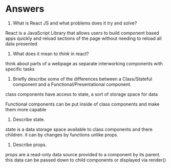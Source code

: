 # Answers

1.  What is React JS and what problems does it try and solve?

React is a JavaScript Library that allows users to build component based apps quickly and reload sections of the page without needing to reload all data presented

1.  What does it mean to _think_ in react?

think about parts of a webpage as separate interworking components with specific tasks

1.  Briefly describe some of the differences between a Class/Stateful component and a Functional/Presentational component.

class components have access to state, a sort of storage space for data

Functional components can be put inside of class components and make them more capable

1.  Describe state.

state is a data storage space available to class components and there children. it can by changes by functions unlike props.

1.  Describe props.

props are a read-only data source provided to a component by its parent. this data can be passed down to child components or displayed via render()
